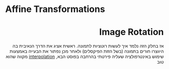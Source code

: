 # Affine Transformations
<div dir="rtl">
  <h1> Image Rotation </h1>
    אז בחלק הזה נלמד איך לעשות רוטציות לתמונה. ראשית אציג את הדרך הנאיבית בה היווצרו חורים בתמונה (בשל הזזת הפיקסלים) ולאחר מכן נפתור את הבעייה באמצעות שימוש באינטרפולציה שעליה פירטתי בהרחבה בפוסט הבא, <a href="index.md">interpolation</a> מקווה שהוא טוב 
  
 
  </div>
